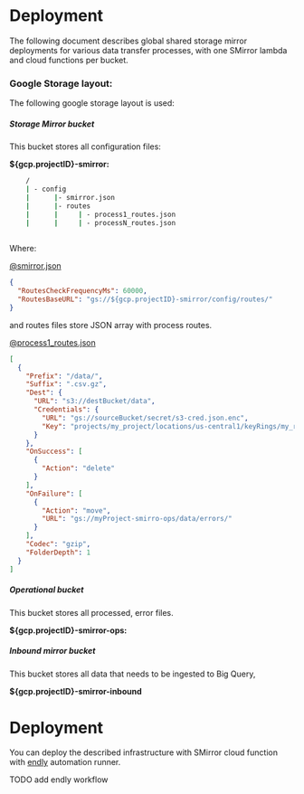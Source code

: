 # Deployment


The following document describes global shared storage mirror deployments for various data transfer processes, with one
SMirror lambda and cloud functions per bucket.

### Google Storage layout:

The following google storage layout is used:


##### Storage Mirror bucket

This bucket stores all configuration files:

**${gcp.projectID}-smirror:**


```bash
    /
    | - config
    |      |- smirror.json
    |      |- routes
    |      |     | - process1_routes.json
    |      |     | - processN_routes.json        
        
```            


Where:

[@smirror.json](usage/gcp/smirror.json)

```json
{
  "RoutesCheckFrequencyMs": 60000,
  "RoutesBaseURL": "gs://${gcp.projectID}-smirror/config/routes/"
}
```

and routes files store JSON array with process routes.

[@process1_routes.json](usage/gcp/process1_routes.json)
```json
[
  {
    "Prefix": "/data/",
    "Suffix": ".csv.gz",
    "Dest": {
      "URL": "s3://destBucket/data",
      "Credentials": {
        "URL": "gs://sourceBucket/secret/s3-cred.json.enc",
        "Key": "projects/my_project/locations/us-central1/keyRings/my_ring/cryptoKeys/my_key"
      }
    },
    "OnSuccess": [
      {
        "Action": "delete"
      }
    ],
    "OnFailure": [
      {
        "Action": "move",
        "URL": "gs://myProject-smirro-ops/data/errors/"
      }
    ],
    "Codec": "gzip",
    "FolderDepth": 1
  }
]
```


##### Operational bucket

This bucket stores all processed, error files. 

**${gcp.projectID}-smirror-ops:**


##### Inbound mirror bucket 

This bucket stores all data that needs to be ingested to Big Query, 

**${gcp.projectID}-smirror-inbound**


# Deployment

You can deploy the described infrastructure with SMirror cloud function with [endly](https://github.com/viant/endly/) automation runner.


TODO add endly workflow
```bash

```
